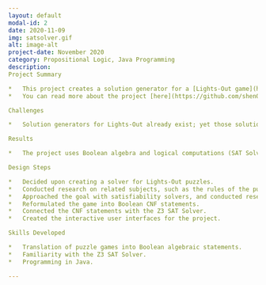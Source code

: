 ```yaml
---
layout: default
modal-id: 2
date: 2020-11-09
img: satsolver.gif
alt: image-alt
project-date: November 2020
category: Propositional Logic, Java Programming
description: 
Project Summary

*   This project creates a solution generator for a [Lights-Out game](https://en.wikipedia.org/wiki/Lights_Out_(game)) of any square size by Boolean satisfiability using the Java Z3 SAT Solver Library.
*   You can read more about the project [here](https://github.com/shen02/CS2800Project).

Challenges

*   Solution generators for Lights-Out already exist; yet those solutions are found using linear algebraic methods. 

Results

*   The project uses Boolean algebra and logical computations (SAT Solver) to solve the puzzles, instead. 

Design Steps

*   Decided upon creating a solver for Lights-Out puzzles.
*   Conducted research on related subjects, such as the rules of the puzzle and the pre-existing solver methods.
*   Approached the goal with satisfiability solvers, and conducted research accordingly.
*   Reformulated the game into Boolean CNF statements.
*   Connected the CNF statements with the Z3 SAT Solver.
*   Created the interactive user interfaces for the project.

Skills Developed

*   Translation of puzzle games into Boolean algebraic statements.
*   Familiarity with the Z3 SAT Solver.
*   Programming in Java.

---
```

